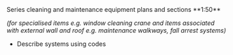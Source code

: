 <span class="caps">
Series cleaning and maintenance equipment plans and sections **1:50**</span>

_(for specialised items e.g. window cleaning crane and items associated with external wall and roof e.g. maintenance walkways, fall arrest systems)_

- Describe systems using codes
